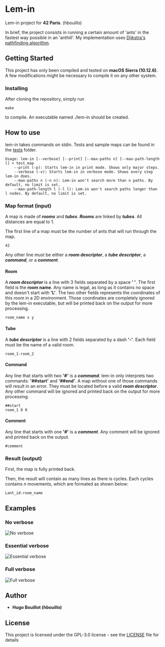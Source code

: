 # Lem-in

Lem-in project for **42 Paris**. (hbouillo)

In brief, the project consists in running a certain amount of 'ants' in the fastest way possible in an 'anthill'. My implementation uses [Dijkstra's pathfinding algorithm](https://en.wikipedia.org/wiki/Dijkstra%27s_algorithm).

## Getting Started

This project has only been compiled and tested on **macOS Sierra (10.12.6)**. A few modifications might be necessary to compile it on any other system.

### Installing

After cloning the repository, simply run

```
make
```

to compile. An executable named ./lem-in should be created.

## How to use

lem-in takes commands on stdin. Tests and sample maps can be found in the [tests](tests/) folder.

```
Usage: lem-in [--verbose] [--print] [--max-paths n] [--max-path-length l] < test_map
	--print (-p): Starts lem-in in print mode. Shows only major steps.
	--verbose (-v): Starts lem-in in verbose mode. Shows every step lem-in does.
	--max-paths n (-n n): Lem-in won't search more than n paths. By default, no limit is set.
	--max-path-length l (-l l): Lem-in won't search paths longer than l nodes. By default, no limit is set.
```

### Map format (input)

A map is made of ***rooms*** and ***tubes***. ***Rooms*** are linked by ***tubes***. All distances are equal to 1.

The first line of a map must be the number of ants that will run through the map.

```
42
```

Any other line must be either a ***room descriptor***, a ***tube descriptor***, a ***command***, or a ***comment***.

#### Room

A ***room descriptor*** is a line with 3 fields separated by a space **' '**. The first field is the **room name**. Any name is legal, as long as it contains no space and doesn't start with **'L'**. The two other fields represents the coordinates of this room in a 2D environment. Those coordinates are completely ignored by the lem-in executable, but will be printed back on the output for more processing.

```
room_name x y
```

#### Tube

A ***tube descriptor*** is a line with 2 fields separated by a dash **'-'**. Each field must be the name of a valid room.

```
room_1-room_2
```

#### Command

Any line that starts with two **'#'** is a  ***command***. lem-in only interprets two commands: **'##start'** and **'##end'**. A map without one of those commands will result in an error. They must be located before a valid ***room descriptor***. Any other command will be ignored and printed back on the output for more processing.

```
##start
room_1 0 0
```

#### Comment

Any line that starts with one **'#'** is a  ***comment***. Any comment will be ignored and printed back on the output.

```
#comment
```

### Result (output)

First, the map is fully printed back.

Then, the result will contain as many lines as there is cycles. Each cycles contains *n* movements, which are formated as shown below:

```
Lant_id-room_name
```

## Examples

### No verbose

![No verbose](examples/example_1.png)

### Essential verbose

![Essential verbose](examples/example_2.png)

### Full verbose

![Full verbose](examples/example_3.png)

## Author

* **Hugo Bouillot (hbouillo)**

## License

This project is licensed under the GPL-3.0 license - see the [LICENSE](LICENSE) file for details
